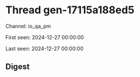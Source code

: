 # Thread gen-17115a188ed5
Channel: io_qa_pm

First seen: 2024-12-27 00:00:00

Last seen: 2024-12-27 00:00:00

## Digest


